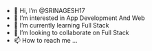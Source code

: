 - 👋 Hi, I’m @SRINAGESH17
- 👀 I’m interested in App Development And Web
- 🌱 I’m currently learning Full Stack
- 💞️ I’m looking to collaborate on Full Stack
- 📫 How to reach me ...

<!---
SRINAGESH17/SRINAGESH17 is a ✨ special ✨ repository because its `README.md` (this file) appears on your GitHub profile.
You can click the Preview link to take a look at your changes.
--->
